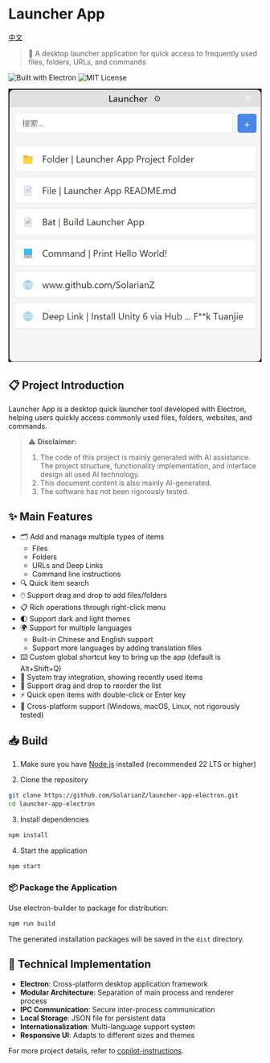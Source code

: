 # Launcher App

[中文](./README_zh.md)

> 🚀 A desktop launcher application for quick access to frequently used files, folders, URLs, and commands

![Built with Electron](https://img.shields.io/badge/Built%20with-Electron-47848F)
![MIT License](https://img.shields.io/badge/License-MIT-green)

![Main Window](./doc/imgs/launcher_app_main_window.png)

## 📋 Project Introduction

Launcher App is a desktop quick launcher tool developed with Electron, helping users quickly access commonly used files, folders, websites, and commands.

> ⚠️ **Disclaimer:** 
> 1. The code of this project is mainly generated with AI assistance. The project structure, functionality implementation, and interface design all used AI technology.
> 2. This document content is also mainly AI-generated.
> 3. The software has not been rigorously tested.

## ✨ Main Features

- 🗂️ Add and manage multiple types of items
  - Files
  - Folders
  - URLs and Deep Links
  - Command line instructions
- 🔍 Quick item search
- 🖱️ Support drag and drop to add files/folders
- 📋 Rich operations through right-click menu
- 🌓 Support dark and light themes
- 🌍 Support for multiple languages
  - Built-in Chinese and English support
  - Support more languages by adding translation files
- ⌨️ Custom global shortcut key to bring up the app (default is Alt+Shift+Q)
- 🧩 System tray integration, showing recently used items
- 🔄 Support drag and drop to reorder the list
- ⚡ Quick open items with double-click or Enter key
- 💬 Cross-platform support (Windows, macOS, Linux, not rigorously tested)

## 📥 Build

1. Make sure you have [Node.js](https://nodejs.org/) installed (recommended 22 LTS or higher)

2. Clone the repository

```bash
git clone https://github.com/SolarianZ/launcher-app-electron.git
cd launcher-app-electron
```

3. Install dependencies

```bash
npm install
```

4. Start the application

```bash
npm start
```

### 📦 Package the Application

Use electron-builder to package for distribution:

```bash
npm run build
```

The generated installation packages will be saved in the `dist` directory.

## 🧩 Technical Implementation

- **Electron**: Cross-platform desktop application framework
- **Modular Architecture**: Separation of main process and renderer process
- **IPC Communication**: Secure inter-process communication
- **Local Storage**: JSON file for persistent data
- **Internationalization**: Multi-language support system
- **Responsive UI**: Adapts to different sizes and themes

For more project details, refer to [copilot-instructions](./.github/copilot-instructions.md).
